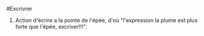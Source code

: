 #Excrivrer
1. Action d'écrire a la pointe de l'épée, d'où "l'expression la plume est plus forte que l'épée, excriver!!!".